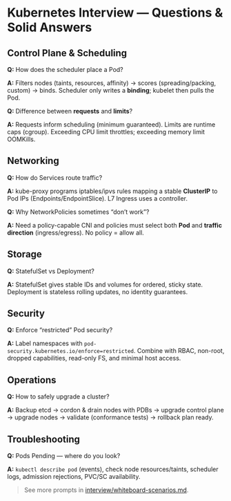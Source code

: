 # Kubernetes Interview — Questions & Solid Answers

## Control Plane & Scheduling
**Q:** How does the scheduler place a Pod?

**A:** Filters nodes (taints, resources, affinity) → scores (spreading/packing, custom) → binds. Scheduler only writes a **binding**; kubelet then pulls the Pod.

**Q:** Difference between **requests** and **limits**?

**A:** Requests inform scheduling (minimum guaranteed). Limits are runtime caps (cgroup). Exceeding CPU limit throttles; exceeding memory limit OOMKills.

## Networking
**Q:** How do Services route traffic?

**A:** kube-proxy programs iptables/ipvs rules mapping a stable **ClusterIP** to Pod IPs (Endpoints/EndpointSlice). L7 Ingress uses a controller.

**Q:** Why NetworkPolicies sometimes “don’t work”?

**A:** Need a policy-capable CNI and policies must select both **Pod** and **traffic direction** (ingress/egress). No policy = allow all.

## Storage
**Q:** StatefulSet vs Deployment?

**A:** StatefulSet gives stable IDs and volumes for ordered, sticky state. Deployment is stateless rolling updates, no identity guarantees.

## Security
**Q:** Enforce “restricted” Pod security?

**A:** Label namespaces with `pod-security.kubernetes.io/enforce=restricted`. Combine with RBAC, non-root, dropped capabilities, read-only FS, and minimal host access.

## Operations
**Q:** How to safely upgrade a cluster?

**A:** Backup etcd → cordon & drain nodes with PDBs → upgrade control plane → upgrade nodes → validate (conformance tests) → rollback plan ready.

## Troubleshooting
**Q:** Pods Pending — where do you look?

**A:** `kubectl describe pod` (events), check node resources/taints, scheduler logs, admission rejections, PVC/SC availability.

> See more prompts in [interview/whiteboard-scenarios.md](interview/whiteboard-scenarios.md).

